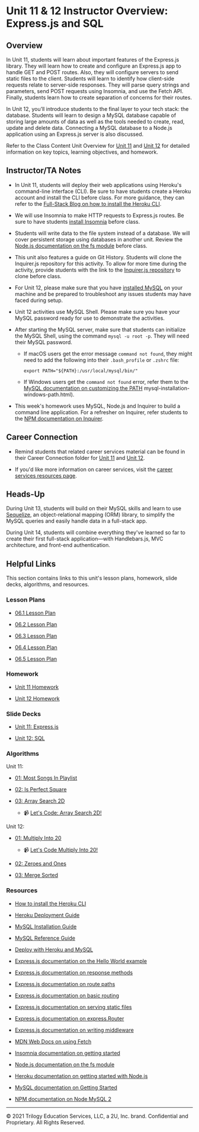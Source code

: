 # Unit 11 & 12 Instructor Overview: Express.js and SQL

## Overview

In Unit 11, students will learn about important features of the Express.js library. They will learn how to create and configure an Express.js app to handle GET and POST routes. Also, they will configure servers to send static files to the client. Students will learn to identify how client-side requests relate to server-side responses. They will parse query strings and parameters, send POST requests using Insomnia, and use the Fetch API. Finally, students learn how to create separation of concerns for their routes.

In Unit 12, you’ll introduce students to the final layer to your tech stack: the database. Students will learn to design a MySQL database capable of storing large amounts of data as well as the tools needed to create, read, update and delete data. Connecting a MySQL database to a Node.js application using an Express.js server is also discussed.

Refer to the Class Content Unit Overview for [Unit 11](../../../01-Class-Content/11-Express/README.md) and [Unit 12](../../../01-Class-Content/12-SQL/README.md) for detailed information on key topics, learning objectives, and homework.

## Instructor/TA Notes

* In Unit 11, students will deploy their web applications using Heroku's command-line interface (CLI). Be sure to have students create a Heroku account and install the CLI before class. For more guidance, they can refer to the [Full-Stack Blog on how to install the Heroku CLI](https://coding-boot-camp.github.io/full-stack/heroku/how-to-install-the-heroku-cli).

* We will use Insomnia to make HTTP requests to Express.js routes. Be sure to have students [install Insomnia](https://insomnia.rest/download) before class.

* Students will write data to the file system instead of a database. We will cover persistent storage using databases in another unit. Review the [Node.js documentation on the fs module](https://nodejs.org/api/fs.html) before class.

* This unit also features a guide on Git History. Students will clone the Inquirer.js repository for this activity. To allow for more time during the activity, provide students with the link to the [Inquirer.js repository](https://github.com/SBoudrias/Inquirer.js/) to clone before class.

* For Unit 12, please make sure that you have [installed MySQL](https://dev.mysql.com/doc/refman/8.0/en/installing.html) on your machine and be prepared to troubleshoot any issues students may have faced during setup.

* Unit 12 activities use MySQL Shell. Please make sure you have your MySQL password ready for use to demonstrate the activities.

* After starting the MySQL server, make sure that students can initialize the MySQL Shell, using the command `mysql -u root -p`. They will need their MySQL password.

  * If macOS users get the error message `command not found`, they might need to add the following into their `.bash_profile` or `.zshrc` file:

    `export PATH="${PATH}:/usr/local/mysql/bin/"`

  * If Windows users get the `command not found` error, refer them to the [MySQL documentation on customizing the PATH](https://dev.mysql.com/doc/refman/8.0/en/mysql-installation-windows-path.html)
  mysql-installation-windows-path.html).

* This week's homework uses MySQL, Node.js and Inquirer to build a command line application. For a refresher on Inquirer, refer students to the [NPM documentation on Inquirer](https://www.npmjs.com/package/inquirer).

## Career Connection

* Remind students that related career services material can be found in their Career Connection folder for [Unit 11](../../../01-Class-Content/11-Express/04-Career-Connection/README.md) and [Unit 12](../../../01-Class-Content/12-SQL/04-Career-Connection/README.md).

* If you'd like more information on career services, visit the [career services resources page](https://careernetwork.2u.com/).

## Heads-Up

During Unit 13, students will build on their MySQL skills and learn to use [Sequelize](https://sequelize.org/), an object-relational mapping (ORM) library, to simplify the MySQL queries and easily handle data in a full-stack app.

During Unit 14, students will combine everything they've learned so far to create their first full-stack application&mdash;with Handlebars.js, MVC architecture, and front-end authentication.

## Helpful Links

This section contains links to this unit's lesson plans, homework, slide decks, algorithms, and resources.

### Lesson Plans

  * [06.1 Lesson Plan](./01-Day/01-Day-LessonPlan.md)

  * [06.2 Lesson Plan](./02-Day/02-Day-LessonPlan.md)

  * [06.3 Lesson Plan](./03-Day/03-Day-LessonPlan.md)

  * [06.4 Lesson Plan](./04-Day/04-Day-LessonPlan.md)

  * [06.5 Lesson Plan](./05-Day/05-Day-LessonPlan.md)

### Homework

  * [Unit 11 Homework](../../../01-Class-Content/11-Express/02-Homework)

  * [Unit 12 Homework](../../../01-Class-Content/12-SQL/02-Homework)

### Slide Decks

  * [Unit 11: Express.js](https://docs.google.com/presentation/d/1wF7D5SWD4RDBwGJhkL08GLuFhlo1FPHwyCZoN3q3M_Y/edit?usp=sharing)

  * [Unit 12: SQL](https://docs.google.com/presentation/d/1In4Iv-dAv3A3BiU88duttuXpEPcvbr4Qf4RniD8EZsE/edit?usp=sharing)

### Algorithms

Unit 11:

* [01: Most Songs In Playlist](../../../01-Class-Content/11-Express/03-Algorithms/01-most-songs-in-playlist)

* [02: Is Perfect Square](../../../01-Class-Content/11-Express/03-Algorithms/02-is-perfect-square)

* [03: Array Search 2D](../../../01-Class-Content/11-Express/03-Algorithms/03-array-search-2d)

  * 📹 [Let's Code: Array Search 2D!](https://2u-20.wistia.com/medias/qbtymlf1fx)

Unit 12:

* [01: Multiply Into 20](../../../01-Class-Content/12-SQL/03-Algorithms/01-multiply-into-20)

  * 📹 [Let's Code Multiply Into 20!](https://2u-20.wistia.com/medias/joflnt5aqv)

* [02: Zeroes and Ones](../../../01-Class-Content/12-SQL/03-Algorithms/02-zeroes-and-ones)

* [03: Merge Sorted](../../../01-Class-Content/12-SQL/03-Algorithms/03-merge-sorted)

### Resources

* [How to install the Heroku CLI](https://coding-boot-camp.github.io/full-stack/heroku/how-to-install-the-heroku-cli)

* [Heroku Deployment Guide](https://coding-boot-camp.github.io/full-stack/heroku/heroku-deployment-guide)

* [MySQL Installation Guide](https://coding-boot-camp.github.io/full-stack/mysql/mysql-installation-guide)

* [MySQL Reference Guide](https://coding-boot-camp.github.io/full-stack/mysql/mysql-reference-guide)

* [Deploy with Heroku and MySQL](https://coding-boot-camp.github.io/full-stack/heroku/deploy-with-heroku-and-mysql)

* [Express.js documentation on the Hello World example](https://expressjs.com/en/starter/hello-world.html)

* [Express.js documentation on response methods](https://expressjs.com/en/guide/routing.html#response-methods)

* [Express.js documentation on route paths](http://expressjs.com/en/guide/routing.html#route-paths)

* [Express.js documentation on basic routing](https://expressjs.com/en/starter/basic-routing.html)

* [Express.js documentation on serving static files](http://expressjs.com/en/starter/static-files.html)

* [Express.js documentation on express.Router](http://expressjs.com/en/guide/routing.html#express-router)

* [Express.js documentation on writing middleware](https://expressjs.com/en/guide/writing-middleware.html)

* [MDN Web Docs on using Fetch](https://developer.mozilla.org/en-US/docs/Web/API/Fetch_API/Using_Fetch)

* [Insomnia documentation on getting started](https://support.insomnia.rest/article/11-getting-started)

* [Node.js documentation on the fs module](https://nodejs.org/api/fs.html)

* [Heroku documentation on getting started with Node.js](https://devcenter.heroku.com/articles/getting-started-with-nodejs?singlepage=true)

* [MySQL documentation on Getting Started](https://dev.mysql.com/doc/mysql-getting-started/en/)

* [NPM documentation on Node MySQL 2](https://www.npmjs.com/package/mysql2)

---
© 2021 Trilogy Education Services, LLC, a 2U, Inc. brand. Confidential and Proprietary. All Rights Reserved.
